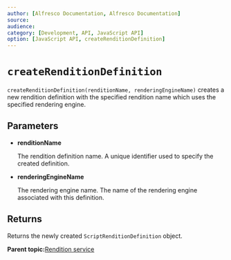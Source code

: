 ```yaml
---
author: [Alfresco Documentation, Alfresco Documentation]
source: 
audience: 
category: [Development, API, JavaScript API]
option: [JavaScript API, createRenditionDefinition]
---
```


# `createRenditionDefinition`

`createRenditionDefinition(renditionName, renderingEngineName)` creates a new rendition definition with the specified rendition name which uses the specified rendering engine.

## Parameters

-   **renditionName**

    The rendition definition name. A unique identifier used to specify the created definition.

-   **renderingEngineName**

    The rendering engine name. The name of the rendering engine associated with this definition.


## Returns

Returns the newly created `ScriptRenditionDefinition` object.

**Parent topic:**[Rendition service](../references/API-JS-RenditionService.md)

